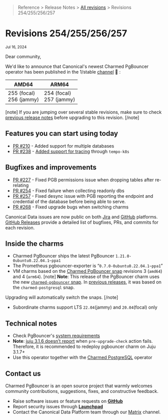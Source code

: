 >Reference > Release Notes > [All revisions](/t/12285) > Revisions 254/255/256/257

# Revisions 254/255/256/257
<sub>Jul 16, 2024</sub>

Dear community,

We'd like to announce that Canonical's newest Charmed PgBouncer operator has been published in the 1/stable [channel](https://charmhub.io/pgbouncer?channel=1/stable) :tada: :

|AMD64|ARM64|
|---|---|
 255 (focal) </br> 256 (jammy)  | 254 (focal) </br> 257 (jammy) |

[note]
If you are jumping over several stable revisions, make sure to check [previous release notes](/t/12285?channel=1/stable) before upgrading to this revision.
[/note]  

## Features you can start using today

* [PR #210](https://github.com/canonical/pgbouncer-operator/pull/210) - Added support for multiple databases
* [PR #238](https://github.com/canonical/pgbouncer-operator/pull/238) - [Added support for tracing](/t/14788) through `tempo-k8s`

## Bugfixes and improvements

* [PR #227](https://github.com/canonical/pgbouncer-operator/pull/227) - Fixed PGB permissions issue when dropping tables after re-relating
* [PR #254](https://github.com/canonical/pgbouncer-operator/pull/254) - Fixed failure when collecting readonly dbs
* [PR #257](https://github.com/canonical/pgbouncer-operator/pull/257) - Fixed desync issue with PGB reporting the endpoint and credential of the database before being able to serve.
* [PR #268](https://github.com/canonical/pgbouncer-operator/pull/268) - Fixed upgrade bugs when switching charms

Canonical Data issues are now public on both [Jira](https://warthogs.atlassian.net/jira/software/c/projects/DPE/issues/) and [GitHub](https://github.com/canonical/pgbouncer-operator/issues) platforms.  
[GitHub Releases](https://github.com/canonical/pgbouncer-operator/releases) provide a detailed list of bugfixes, PRs, and commits for each revision.  

## Inside the charms

* Charmed PgBouncer ships the latest PgBouncer `1.21.0-0ubuntu0.22.04.1~ppa1`
* The Prometheus pgbouncer-exporter is “`0.7.0-0ubuntu0.22.04.1~ppa1`”
* VM charms based on the [Charmed PgBouncer snap](https://snapcraft.io/charmed-pgbouncer) revisions 3 (`amd64`) and 4 (`arm64`).
[note]
**Note**: This release of the PgBouncer charm uses the new [`charmed-pgbouncer` snap](https://snapcraft.io/charmed-pgbouncer). In [previous releases](/t/12285?channel=1/stable), it was based on the `charmed-postgresql` snap. 

Upgrading will automatically switch the snaps.
[/note]

* Subordinate charms support LTS `22.04`(jammy) and `20.04`(focal) only  

## Technical notes

* Check PgBouncer's [system requirements](https://charmhub.io/pgbouncer/docs/r-requirements?channel=1/stable)
* **Note**: [juju 3.1.6 doesn’t report](https://bugs.launchpad.net/juju/+bug/2037279) when `pre-upgrade-check` action fails. Therefore, it is recommended to redeploy pgbouncer charm on Juju 3.1.7+
* Use this operator together with the [Charmed PostgreSQL](https://charmhub.io/postgresql) operator  

## Contact us

Charmed PgBouncer is an open source project that warmly welcomes community contributions, suggestions, fixes, and constructive feedback.  
* Raise software issues or feature requests on [**GitHub**](https://github.com/canonical/pgbouncer-operator/issues)  
*  Report security issues through [**Launchpad**](https://wiki.ubuntu.com/DebuggingSecurity#How%20to%20File)  
* Contact the Canonical Data Platform team through our [Matrix](https://matrix.to/#/#charmhub-data-platform:ubuntu.com) channel.
